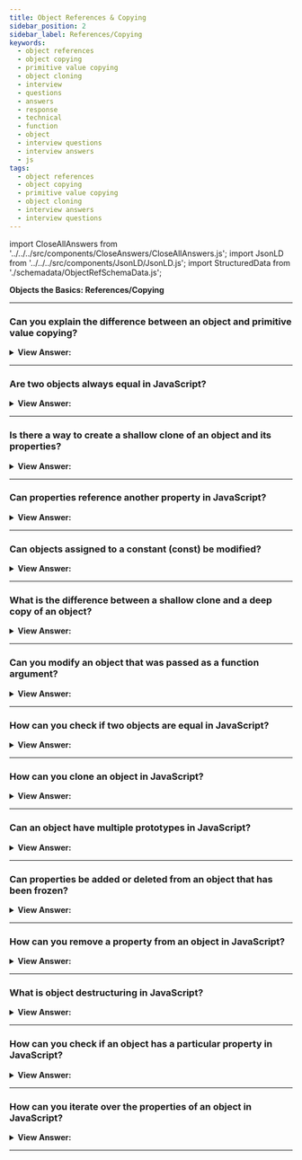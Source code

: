 ```yaml
---
title: Object References & Copying
sidebar_position: 2
sidebar_label: References/Copying
keywords:
  - object references
  - object copying
  - primitive value copying
  - object cloning
  - interview
  - questions
  - answers
  - response
  - technical
  - function
  - object
  - interview questions
  - interview answers
  - js
tags:
  - object references
  - object copying
  - primitive value copying
  - object cloning
  - interview answers
  - interview questions
---
```


import CloseAllAnswers from '../../../src/components/CloseAnswers/CloseAllAnswers.js';
import JsonLD from '../../../src/components/JsonLD/JsonLD.js';
import StructuredData from './schemadata/ObjectRefSchemaData.js';

<JsonLD data={StructuredData} />

<head>
  <title>Object References and Copying | JavaScript Frontend Phone Interview</title>
</head>

**Objects the Basics: References/Copying**

<CloseAllAnswers />

---

### Can you explain the difference between an object and primitive value copying?

<details>
  <summary><strong>View Answer:</strong></summary>
  <div>
  <div><strong>Interview Response:</strong> Primitive value copying duplicates the exact value. Object copying creates a reference to the original object; changes in either affect both.
</div><br />
  <div><strong className="codeExample">Code Example:</strong><br /><br />

  <div></div>

```js
// Here we put a copy of the message into the phrase:
let message = 'Hello!';
let phrase = message;

console.log(phrase); // returns 'Hello!'

phrase = 'Goodbye!';
console.log(phrase);
// returns 'Goodbye!', you can't do that with objects

// Copying a reference, but the object itself not duplicated

let user = { name: 'John' };

let admin = user;

admin.name = 'Pete'; // changed by the "admin" reference

alert(user.name); // 'Pete', changes are seen from the "user" reference

// Two objects are equal only if they are the same object.

let a = {};
let b = a; // copy the reference

alert(a == b); // true, both variables reference the same object
alert(a === b); // true
```

  </div>
  </div>
</details>

---

### Are two objects always equal in JavaScript?

<details>
  <summary><strong>View Answer:</strong></summary>
  <div>
  <div><strong>Interview Response:</strong> No, two objects are not always equal in JavaScript. They are only equal if they refer to the same object in memory.
</div><br />
  <div><strong className="codeExample">Code Example:</strong><br /><br />

  <div></div>

```js
// Both are equal objects reference the same object literal
let a = {};
let b = a; // copy the reference

alert(a == b); // true, both variables reference the same object
alert(a === b); // true

////////////////////////////

// two independent objects

let a = {};
let b = {};

alert(a == b); // false
```

  </div>
  </div>
</details>

---

### Is there a way to create a shallow clone of an object and its properties?

<details>
  <summary><strong>View Answer:</strong></summary>
  <div>
  <div><strong>Interview Response:</strong> Yes, you can create a shallow clone in JavaScript using Object.assign(&#123;&#125;, yourObject) or using the spread syntax &#123;...yourObject&#125;. Both methods duplicate only the top-level properties.
</div><br />
  <div><strong className="codeExample">Code Example:</strong>Using Object.assign():<br /><br />

  <div></div>

```js
let user = {
  name: 'John',
  age: 30,
};

let clone = {}; // the new empty object

// let's copy all user properties into it
for (let key in user) {
  clone[key] = user[key];
}

// now clone is a fully independent object with the same content
clone.name = 'Pete'; // changed the data in it

console.log(user.name); // still John in the original object

////////////////////////////

// We also can use Object.assign to replace for..in loop for simple cloning:

let user = {
  name: 'John',
  age: 30,
};

let clone = Object.assign({}, user);

// Using the spread syntax:
const originalObject = { name: 'John', age: 25 };
const clonedObject = { ...originalObject };

console.log(clonedObject); // { name: 'John', age: 25 }
```

  </div>
  </div>
</details>

---

### Can properties reference another property in JavaScript?

<details>
  <summary><strong>View Answer:</strong></summary>
  <div>
  <div><strong>Interview Response:</strong> Yes, properties can reference another property in JavaScript through object property referencing or using computed property names. This also occurs when a property holds an object as its value and has individual properties. In such cases, the parent property references the nested properties.
</div><br />
  <div><strong className="codeExample">Code Example:</strong><br /><br />

  <div></div>

```javascript
let user = {
  name: 'John',
  // The sizes property references the height and width properties
  sizes: {
    height: 182,
    width: 50,
  },
};

console.log(user.sizes.height); // 182
```

:::note

Notably, this means that values of properties are not necessarily primitive.

:::

  </div>
  </div>
</details>

---

### Can objects assigned to a constant (const) be modified?

<details>
  <summary><strong>View Answer:</strong></summary>
  <div>
  <div><strong>Interview Response:</strong> Yes, objects assigned to a constant (const) can be modified, but the variable cannot be reassigned to a different object.
</div><br />
  <div><strong>Technical Response:</strong> The object can be modified, but the declared variable cannot. The reason behind this is that the variable is constant, it must always reference the same object, but the properties of that object are free to change.
</div><br />
  <div><strong className="codeExample">Code Example:</strong><br /><br />

  <div></div>

```js
const user = {
  name: 'John',
};

user.name = 'Pete'; // (*)

console.log(user.name); // Pete
```

  </div>
  </div>
</details>

---

### What is the difference between a shallow clone and a deep copy of an object?

<details>
  <summary><strong>View Answer:</strong></summary>
  <div>
  <div><strong>Interview Response:</strong> A shallow clone copies an object and its direct properties, but not nested objects. A deep copy duplicates an object and all nested objects, creating independent copies.<br /><br />
  </div>
  </div>
</details>

---

### Can you modify an object that was passed as a function argument?

<details>
  <summary><strong>View Answer:</strong></summary>
  <div>
  <div><strong>Interview Response:</strong> Yes, if an object is passed as a function argument, modifications inside the function will affect the original Object because objects in JavaScript are passed by reference.</div><br />
  <div><strong className="codeExample">Code Example:</strong><br /><br />

  <div></div>

```js
let obj = { name: 'Original' };

function modifyObject(inputObj) {
    inputObj.name = 'Modified';
}

console.log(obj); // Outputs: { name: 'Original' }
modifyObject(obj);
console.log(obj); // Outputs: { name: 'Modified' }
```

  </div>
  </div>
</details>

---

### How can you check if two objects are equal in JavaScript?

<details>
  <summary><strong>View Answer:</strong></summary>
  <div>
  <div><strong>Interview Response:</strong> In JavaScript, you can use JSON.stringify(obj1) === JSON.stringify(obj2) to check if two objects are equal. However, this method only works with objects without methods or circular references.</div><br />
  <div><strong className="codeExample">Code Example:</strong><br /><br />

  <div></div>

```js
let obj1 = { name: 'Alice', age: 30 };
let obj2 = { name: 'Alice', age: 30 };

if(JSON.stringify(obj1) === JSON.stringify(obj2)) {
    console.log("Objects are equal");
} else {
    console.log("Objects are not equal");
}
```

  </div>
  </div>
</details>

---

### How can you clone an object in JavaScript?

<details>
  <summary><strong>View Answer:</strong></summary>
  <div>
  <div><strong>Interview Response:</strong> You can create a shallow clone using Object.assign({}, obj) and a deep clone using JSON.parse(JSON.stringify(obj)). However, the latter doesn't handle functions or circular references.</div><br />
  <div><strong className="codeExample">Code Example:</strong><br /><br />

  <div></div>

```js
let obj = { name: 'Alice', age: 30 };

// Shallow clone
let shallowClone = Object.assign({}, obj);
console.log(shallowClone); // Outputs: { name: 'Alice', age: 30 }

// Deep clone
let deepClone = JSON.parse(JSON.stringify(obj));
console.log(deepClone); // Outputs: { name: 'Alice', age: 30 }
```

<p>In this example, Object.assign({}, obj) creates a new object and copies over the properties of obj to the new object. The JSON.parse(JSON.stringify(obj)) line first converts obj into a string, and then parses it back into a new object, effectively creating a deep clone.</p>

  </div>
  </div>
</details>

---

### Can an object have multiple prototypes in JavaScript?

<details>
  <summary><strong>View Answer:</strong></summary>
  <div>
  <div><strong>Interview Response:</strong> No, an object in JavaScript can only have one prototype, defined by its internal [[Prototype]] property. However, prototypes themselves can have their own prototypes, creating a prototype chain.</div><br />
  <div><strong className="codeExample">Code Example:</strong><br /><br />

  <div></div>

```js
// create a prototype object
let animal = {
  kind: 'mammal',
  sound: function() {
    return 'generic animal sound';
  }
};

// create an object with animal as its prototype
let dog = Object.create(animal);
dog.bark = function() {
  return 'woof';
};

console.log(dog.kind); // prints "mammal"
console.log(dog.sound()); // prints "generic animal sound"
console.log(dog.bark()); // prints "woof"
```

<p>In this example, dog object has animal as its prototype.</p>

  </div>
  </div>
</details>

---

### Can properties be added or deleted from an object that has been frozen?

<details>
  <summary><strong>View Answer:</strong></summary>
  <div>
  <div><strong>Interview Response:</strong> No, once an object is frozen using Object.freeze(), you cannot add, change, or delete properties. Any attempt to do so will fail silently or throw an error.</div><br />
  <div><strong className="codeExample">Code Example:</strong><br /><br />

  <div></div>

```js
let obj = { name: 'John' };

// freeze the object
Object.freeze(obj);

// attempt to add, modify, or delete properties
obj.age = 30; // will fail silently or throw an error in strict mode
obj.name = 'Jane'; // will fail silently or throw an error in strict mode
delete obj.name; // will fail silently or throw an error in strict mode

console.log(obj); // { name: 'John' }
```

<p>In this example, all attempts to modify the object after it has been frozen are unsuccessful.</p>

  </div>
  </div>
</details>

---

### How can you remove a property from an object in JavaScript?

<details>
  <summary><strong>View Answer:</strong></summary>
  <div>
  <div><strong>Interview Response:</strong> You can remove a property from an object in JavaScript using the `delete` operator. For example: `delete object.propertyName;` or `delete object['propertyName'];`.<br /><br />
  </div>
  </div>
</details>

---

### What is object destructuring in JavaScript?

<details>
  <summary><strong>View Answer:</strong></summary>
  <div>
  <div><strong>Interview Response:</strong> Object destructuring is a way to extract individual properties from an object and assign them to variables with the same name. This can make code more concise and readable.</div><br />
  <div><strong className="codeExample">Code Example:</strong><br /><br />

  <div></div>

```js
let person = { name: 'John', age: 30 };
let { name, age } = person;
console.log(name, age); // "John" 30
```

  </div>
  </div>
</details>

---

### How can you check if an object has a particular property in JavaScript?

<details>
  <summary><strong>View Answer:</strong></summary>
  <div>
  <div><strong>Interview Response:</strong> You can use the hasOwnProperty method or the in keyword. For example: object.hasOwnProperty('propertyName') or 'propertyName' in object.<br /><br />
  </div>
  </div>
</details>

---

### How can you iterate over the properties of an object in JavaScript?

<details>
  <summary><strong>View Answer:</strong></summary>
  <div>
  <div><strong>Interview Response:</strong> You can use a for...in loop to iterate over the properties of an object. The loop will execute once for each property of the object, and you can access each property using its name within the loop.</div><br />
  <div><strong className="codeExample">Code Example:</strong><br /><br />

  <div></div>

```js
for (let key in object) {
  console.log(key, object[key]);
}
```

  </div>
  </div>
</details>

---
